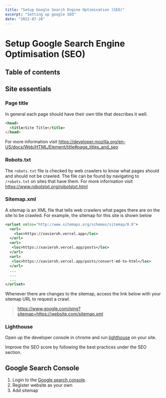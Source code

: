 ```yaml
---
title: "Setup Google Search Engine Optimisation (SEO)"
excerpt: "Setting up google SEO"
date: "2022-07-28"
---
```


# Setup Google Search Engine Optimisation (SEO)

## Table of contents

## Site essentials

### Page title

In general each page should have their own title that describes it well.

```html
<head>
  <title>Site Title</title>
</head>
```

For more information visit https://developer.mozilla.org/en-US/docs/Web/HTML/Element/title#page_titles_and_seo

### Robots.txt

The `robots.txt` file is checked by web crawlers to know what pages should and should not be crawled. The file can be found by navigating to `/robots.txt` on sites that have them.
For more information visit https://www.robotstxt.org/robotstxt.html

### Sitemap.xml

A sitemap is an XML file that tells web crawlers what pages there are on the site to be crawled. For example, the sitemap for this site is shown below

```xml
<urlset xmlns="http://www.sitemaps.org/schemas/sitemap/0.9">
  <url>
    <loc>https://xavieroh.vercel.app</loc>
  </url>
  <url>
   <loc>https://xavieroh.vercel.app/posts</loc>
  </url>
  <url>
   <loc>https://xavieroh.vercel.app/posts/convert-md-to-html</loc>
  </url>
  ...
  ...
  ...
</urlset>
```

Whenever there are changes to the sitemap, access the link below with your sitemap URL to request a crawl.

> https://www.google.com/ping?sitemap=https://website.com/sitemap.xml

### Lighthouse

Open up the developer console in chrome and run [lighthouse](https://github.com/GoogleChrome/lighthouse/tree/15c4236db9136cd257c52509cda8ff0b47e43b76#using-lighthouse-in-chrome-devtools) on your site.

Improve the SEO score by following the best practices under the SEO section.

## Google Search Console

1. Login to the [Google search console](https://search.google.com/search-console/about).
2. Register website as your own
3. Add sitemap
